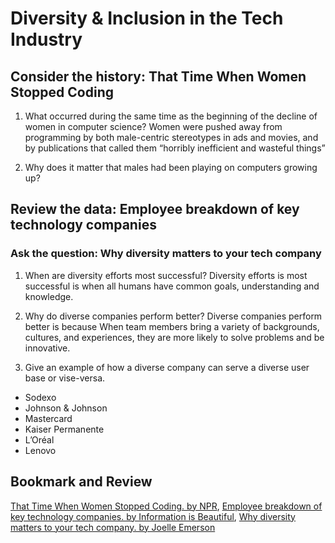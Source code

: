# Diversity & Inclusion in the Tech Industry

## Consider the history: That Time When Women Stopped Coding

1. What occurred during the same time as the beginning of the decline of women in computer science?
Women were pushed away from programming by both male-centric stereotypes in ads and movies, and by publications that called them “horribly inefficient and wasteful things”

2. Why does it matter that males had been playing on computers growing up?

## Review the data: Employee breakdown of key technology companies

### Ask the question: Why diversity matters to your tech company

1. When are diversity efforts most successful?
Diversity efforts is most successful is when all humans have common goals, understanding and knowledge.

2. Why do diverse companies perform better?
Diverse companies perform better is because When team members bring a variety of backgrounds, cultures, and experiences, they are more likely to solve problems and be innovative.

3. Give an example of how a diverse company can serve a diverse user base or vise-versa.

* Sodexo
* Johnson & Johnson
* Mastercard
* Kaiser Permanente
* L’Oréal
* Lenovo

## Bookmark and Review

[That Time When Women Stopped Coding. by NPR](https://www.npr.org/sections/money/2014/10/21/357629765/when-women-stopped-coding),
[Employee breakdown of key technology companies. by Information is Beautiful](https://informationisbeautiful.net/visualizations/diversity-in-tech/),
[Why diversity matters to your tech company. by Joelle Emerson](https://www.usatoday.com/story/tech/columnist/2015/07/21/why-diversity-matters-your-tech-company/30419871/)